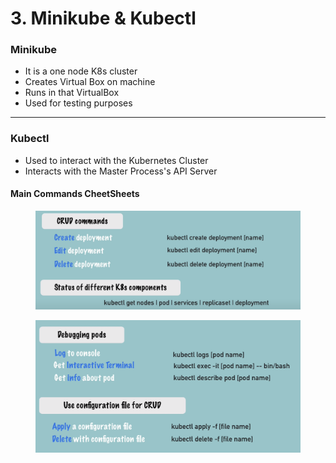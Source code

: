 # 3. Minikube & Kubectl

### Minikube

* It is a one node K8s cluster
* Creates Virtual Box on machine
* Runs in that VirtualBox
* Used for testing purposes

***

### Kubectl

* Used to interact with the Kubernetes Cluster
* Interacts with the Master Process's API Server

#### Main Commands CheetSheets

<figure><img src="../../../.gitbook/assets/image (134).png" alt=""><figcaption></figcaption></figure>

<figure><img src="../../../.gitbook/assets/image (132).png" alt=""><figcaption></figcaption></figure>
